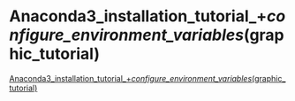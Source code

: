 # Anaconda3_installation_tutorial_+_configure_environment_variables_(graphic_tutorial)
[Anaconda3_installation_tutorial_+_configure_environment_variables_(graphic_tutorial)](https://aiwithcloud.com/2022/09/14/anaconda3_installation_tutorial__configure_environment_variables_graphic_tutorial/)